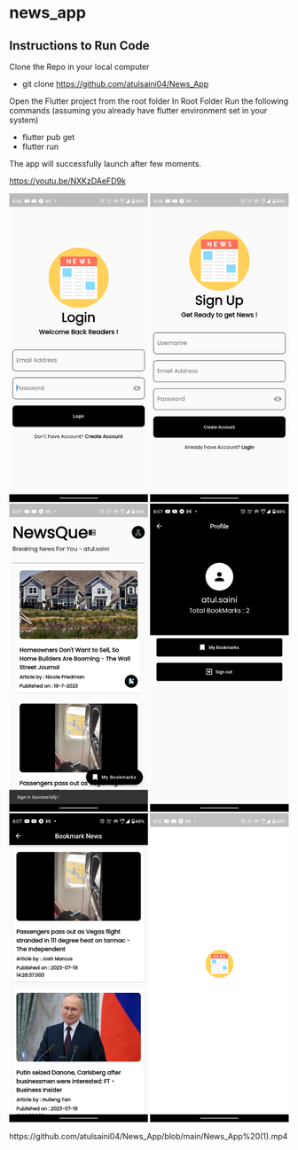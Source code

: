 # news_app
## Instructions to Run Code

Clone the Repo in your local computer
- git clone https://github.com/atulsaini04/News_App

Open the Flutter project from the root folder
In Root Folder Run the following commands (assuming you already have flutter environment set in your system)

- flutter pub get
- flutter run

The app will successfully launch after few moments.


https://youtu.be/NXKzDAeFD9k
<p align="center">
  <img src = "https://github.com/atulsaini04/News_App/blob/main/screenshots/Screenshot_20230720-200646.png" width = "250">
    <img src = "https://github.com/atulsaini04/News_App/blob/main/screenshots/Screenshot_20230720-200650.png" width = "250">
<img src = "https://github.com/atulsaini04/News_App/blob/main/screenshots/Screenshot_20230720-200726.png" width = "250">
    <img src = "https://github.com/atulsaini04/News_App/blob/main/screenshots/Screenshot_20230720-200738.png" width = "250">
<img src = "https://github.com/atulsaini04/News_App/blob/main/screenshots/Screenshot_20230720-200731.png" width = "250">
<img src = "https://github.com/atulsaini04/News_App/blob/main/screenshots/Screenshot_20230720-201042.png" width = "250">

</p>
https://github.com/atulsaini04/News_App/blob/main/News_App%20(1).mp4
